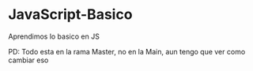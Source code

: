 # JavaScript-Basico
Aprendimos lo basico en JS

PD: Todo esta en la rama Master, no en la Main, aun tengo que ver como cambiar eso

